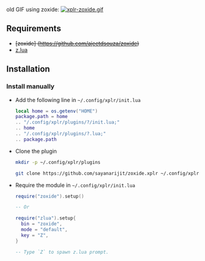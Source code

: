 old GIF using zoxide:
[![xplr-zoxide.gif](https://s6.gifyu.com/images/xplr-zoxide.gif)](https://gifyu.com/image/AclQ)

## Requirements

- ~~[zoxide] (https://github.com/ajeetdsouza/zoxide)~~
- [z.lua](https://github.com/skywind3000/z.lua)

## Installation

### Install manually

- Add the following line in `~/.config/xplr/init.lua`

  ```lua
  local home = os.getenv("HOME")
  package.path = home
  .. "/.config/xplr/plugins/?/init.lua;"
  .. home
  .. "/.config/xplr/plugins/?.lua;"
  .. package.path
  ```

- Clone the plugin

  ```bash
  mkdir -p ~/.config/xplr/plugins

  git clone https://github.com/sayanarijit/zoxide.xplr ~/.config/xplr/plugins/zoxide
  ```

- Require the module in `~/.config/xplr/init.lua`

  ```lua
  require("zoxide").setup()

  -- Or

  require("zlua").setup{
    bin = "zoxide",
    mode = "default",
    key = "Z",
  }

  -- Type `Z` to spawn z.lua prompt.
  ```
